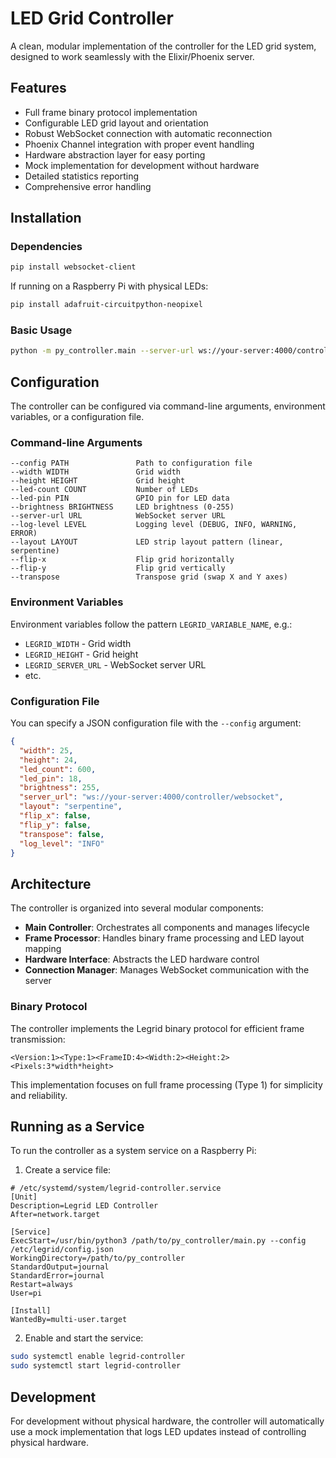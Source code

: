 # LED Grid Controller

A clean, modular implementation of the controller for the LED grid system, designed to work seamlessly with the Elixir/Phoenix server.

## Features

- Full frame binary protocol implementation
- Configurable LED grid layout and orientation
- Robust WebSocket connection with automatic reconnection
- Phoenix Channel integration with proper event handling
- Hardware abstraction layer for easy porting
- Mock implementation for development without hardware
- Detailed statistics reporting
- Comprehensive error handling

## Installation

### Dependencies

```bash
pip install websocket-client
```

If running on a Raspberry Pi with physical LEDs:

```bash
pip install adafruit-circuitpython-neopixel
```

### Basic Usage

```bash
python -m py_controller.main --server-url ws://your-server:4000/controller/websocket
```

## Configuration

The controller can be configured via command-line arguments, environment variables, or a configuration file.

### Command-line Arguments

```
--config PATH               Path to configuration file
--width WIDTH               Grid width
--height HEIGHT             Grid height
--led-count COUNT           Number of LEDs
--led-pin PIN               GPIO pin for LED data
--brightness BRIGHTNESS     LED brightness (0-255)
--server-url URL            WebSocket server URL
--log-level LEVEL           Logging level (DEBUG, INFO, WARNING, ERROR)
--layout LAYOUT             LED strip layout pattern (linear, serpentine)
--flip-x                    Flip grid horizontally
--flip-y                    Flip grid vertically
--transpose                 Transpose grid (swap X and Y axes)
```

### Environment Variables

Environment variables follow the pattern `LEGRID_VARIABLE_NAME`, e.g.:

- `LEGRID_WIDTH` - Grid width
- `LEGRID_HEIGHT` - Grid height
- `LEGRID_SERVER_URL` - WebSocket server URL
- etc.

### Configuration File

You can specify a JSON configuration file with the `--config` argument:

```json
{
  "width": 25,
  "height": 24,
  "led_count": 600,
  "led_pin": 18,
  "brightness": 255,
  "server_url": "ws://your-server:4000/controller/websocket",
  "layout": "serpentine",
  "flip_x": false,
  "flip_y": false,
  "transpose": false,
  "log_level": "INFO"
}
```

## Architecture

The controller is organized into several modular components:

- **Main Controller**: Orchestrates all components and manages lifecycle
- **Frame Processor**: Handles binary frame processing and LED layout mapping
- **Hardware Interface**: Abstracts the LED hardware control
- **Connection Manager**: Manages WebSocket communication with the server

### Binary Protocol

The controller implements the Legrid binary protocol for efficient frame transmission:

```
<Version:1><Type:1><FrameID:4><Width:2><Height:2><Pixels:3*width*height>
```

This implementation focuses on full frame processing (Type 1) for simplicity and reliability.

## Running as a Service

To run the controller as a system service on a Raspberry Pi:

1. Create a service file:

```
# /etc/systemd/system/legrid-controller.service
[Unit]
Description=Legrid LED Controller
After=network.target

[Service]
ExecStart=/usr/bin/python3 /path/to/py_controller/main.py --config /etc/legrid/config.json
WorkingDirectory=/path/to/py_controller
StandardOutput=journal
StandardError=journal
Restart=always
User=pi

[Install]
WantedBy=multi-user.target
```

2. Enable and start the service:

```bash
sudo systemctl enable legrid-controller
sudo systemctl start legrid-controller
```

## Development

For development without physical hardware, the controller will automatically use a mock implementation that logs LED updates instead of controlling physical hardware.
